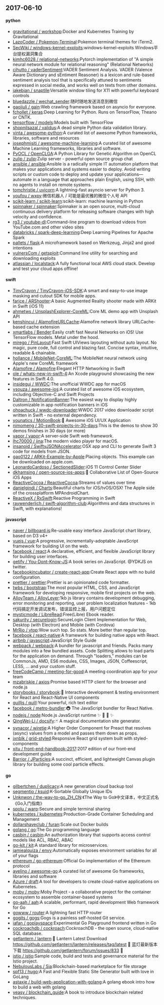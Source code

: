 ## 2017-06-10

#### python
* [gravitational / workshop](https://github.com/gravitational/workshop):Docker and Kubernetes Training by Gravitational
* [LazoCoder / Pokemon-Terminal](https://github.com/LazoCoder/Pokemon-Terminal):Pokemon terminal themes for iTerm2.
* [SecWiki / windows-kernel-exploits](https://github.com/SecWiki/windows-kernel-exploits):windows-kernel-exploits Windows平台提权漏洞集合
* [kimhc6028 / relational-networks](https://github.com/kimhc6028/relational-networks):Pytorch implementation of "A simple neural network module for relational reasoning" (Relational Networks)
* [cjhutto / vaderSentiment](https://github.com/cjhutto/vaderSentiment):VADER Sentiment Analysis. VADER (Valence Aware Dictionary and sEntiment Reasoner) is a lexicon and rule-based sentiment analysis tool that is specifically attuned to sentiments expressed in social media, and works well on texts from other domains.
* [jakebian / snaptile](https://github.com/jakebian/snaptile):Versatile window tiling for X11 with powerful keyboard controls
* [bluedazzle / wechat_sender](https://github.com/bluedazzle/wechat_sender):随时随地发送消息到微信
* [gaojiuli / gain](https://github.com/gaojiuli/gain):Web crawling framework based on asyncio for everyone.
* [fchollet / keras](https://github.com/fchollet/keras):Deep Learning for Python. Runs on TensorFlow, Theano or CNTK.
* [tensorflow / models](https://github.com/tensorflow/models):Models built with TensorFlow
* [shopnilsazal / validus](https://github.com/shopnilsazal/validus):A dead simple Python data validation library.
* [vinta / awesome-python](https://github.com/vinta/awesome-python):A curated list of awesome Python frameworks, libraries, software and resources
* [josephmisiti / awesome-machine-learning](https://github.com/josephmisiti/awesome-machine-learning):A curated list of awesome Machine Learning frameworks, libraries and software.
* [PyOCL / OpenCLGA](https://github.com/PyOCL/OpenCLGA):A Python Library for Genetic Algorithm on OpenCL
* [zulip / zulip](https://github.com/zulip/zulip):Zulip server - powerful open source group chat
* [ansible / ansible](https://github.com/ansible/ansible):Ansible is a radically simple IT automation platform that makes your applications and systems easier to deploy. Avoid writing scripts or custom code to deploy and update your applications— automate in a language that approaches plain English, using SSH, with no agents to install on remote systems.
* [tomchristie / uvicorn](https://github.com/tomchristie/uvicorn):A lightning-fast asyncio server for Python 3.
* [youfou / wxpy](https://github.com/youfou/wxpy):微信机器人 / 可能是最优雅的微信个人号 API
* [scikit-learn / scikit-learn](https://github.com/scikit-learn/scikit-learn):scikit-learn: machine learning in Python
* [spinnaker / spinnaker](https://github.com/spinnaker/spinnaker):Spinnaker is an open source, multi-cloud continuous delivery platform for releasing software changes with high velocity and confidence.
* [rg3 / youtube-dl](https://github.com/rg3/youtube-dl):Command-line program to download videos from YouTube.com and other video sites
* [databricks / spark-deep-learning](https://github.com/databricks/spark-deep-learning):Deep Learning Pipelines for Apache Spark
* [pallets / flask](https://github.com/pallets/flask):A microframework based on Werkzeug, Jinja2 and good intentions
* [vulnersCom / getsploit](https://github.com/vulnersCom/getsploit):Command line utility for searching and downloading exploits
* [atlassian / localstack](https://github.com/atlassian/localstack):A fully functional local AWS cloud stack. Develop and test your cloud apps offline!

#### swift
* [TinyCrayon / TinyCrayon-iOS-SDK](https://github.com/TinyCrayon/TinyCrayon-iOS-SDK):A smart and easy-to-use image masking and cutout SDK for mobile apps.
* [farice / ARShooter](https://github.com/farice/ARShooter):A basic Augmented Reality shooter made with ARKit in Swift (iOS 11)
* [ahmetws / UnsplashExplorer-CoreML](https://github.com/ahmetws/UnsplashExplorer-CoreML):Core ML demo app with Unsplash API
* [kenshincui / AlamofireURLCache](https://github.com/kenshincui/AlamofireURLCache):Alamofire network library URLCache-based cache extension
* [xmartlabs / Bender](https://github.com/xmartlabs/Bender):Easily craft fast Neural Networks on iOS! Use TensorFlow models. Metal under the hood.
* [mirego / PinLayout](https://github.com/mirego/PinLayout):Fast Swift UIViews layouting without auto layout. No magic, pure code, full control and blazing fast. Concise syntax, intuitive, readable & chainable.
* [hollance / MobileNet-CoreML](https://github.com/hollance/MobileNet-CoreML):The MobileNet neural network using Apple's new CoreML framework
* [Alamofire / Alamofire](https://github.com/Alamofire/Alamofire):Elegant HTTP Networking in Swift
* [ole / whats-new-in-swift-4](https://github.com/ole/whats-new-in-swift-4):An Xcode playground showcasing the new features in Swift 4.0.
* [insidegui / WWDC](https://github.com/insidegui/WWDC):The unofficial WWDC app for macOS
* [vsouza / awesome-ios](https://github.com/vsouza/awesome-ios):A curated list of awesome iOS ecosystem, including Objective-C and Swift Projects
* [Daltron / NotificationBanner](https://github.com/Daltron/NotificationBanner):The easiest way to display highly customizable in app notification banners in iOS
* [ohoachuck / wwdc-downloader](https://github.com/ohoachuck/wwdc-downloader):WWDC 2017 video downloader script written in Swift - no external dependency.
* [younatics / MotionBook](https://github.com/younatics/MotionBook):📖 Awesome iOS UI/UX Application
* [nimomeng / 30-swift-projects-in-30-days](https://github.com/nimomeng/30-swift-projects-in-30-days):This is the demos to show 30 demos finishes in 30 days (or more)
* [vapor / vapor](https://github.com/vapor/vapor):A server-side Swift web framework.
* [lhc70000 / iina](https://github.com/lhc70000/iina):The modern video player for macOS.
* [insanoid / SwiftyJSONAccelerator](https://github.com/insanoid/SwiftyJSONAccelerator):OSX app and CLI to generate Swift 3 code for models from JSON.
* [gao0122 / ARKit-Example-by-Apple](https://github.com/gao0122/ARKit-Example-by-Apple):Placing objects. This example can be downloaded on apple.com.
* [LeonardoCardoso / SectionedSlider](https://github.com/LeonardoCardoso/SectionedSlider):iOS 11 Control Center Slider
* [dkhamsing / open-source-ios-apps](https://github.com/dkhamsing/open-source-ios-apps):📱 Collaborative List of Open-Source iOS Apps
* [ReactiveCocoa / ReactiveCocoa](https://github.com/ReactiveCocoa/ReactiveCocoa):Streams of values over time
* [danielgindi / Charts](https://github.com/danielgindi/Charts):Beautiful charts for iOS/tvOS/OSX! The Apple side of the crossplatform MPAndroidChart.
* [ReactiveX / RxSwift](https://github.com/ReactiveX/RxSwift):Reactive Programming in Swift
* [raywenderlich / swift-algorithm-club](https://github.com/raywenderlich/swift-algorithm-club):Algorithms and data structures in Swift, with explanations!

#### javascript
* [naver / billboard.js](https://github.com/naver/billboard.js):Re-usable easy interface JavaScript chart library, based on D3 v4+
* [vuejs / vue](https://github.com/vuejs/vue):A progressive, incrementally-adoptable JavaScript framework for building UI on the web.
* [facebook / react](https://github.com/facebook/react):A declarative, efficient, and flexible JavaScript library for building user interfaces.
* [getify / You-Dont-Know-JS](https://github.com/getify/You-Dont-Know-JS):A book series on JavaScript. @YDKJS on twitter.
* [facebookincubator / create-react-app](https://github.com/facebookincubator/create-react-app):Create React apps with no build configuration.
* [prettier / prettier](https://github.com/prettier/prettier):Prettier is an opinionated code formatter.
* [twbs / bootstrap](https://github.com/twbs/bootstrap):The most popular HTML, CSS, and JavaScript framework for developing responsive, mobile first projects on the web.
* [AlloyTeam / AlloyLever](https://github.com/AlloyTeam/AlloyLever):1kb js library contains development debugging, error monitoring and reporting, user problem localization features - 1kb代码搞定开发调试发布，错误监控上报，用户问题定位
* [mysticmode / LibreRead](https://github.com/mysticmode/LibreRead):Free(Libre) Ebook reader.
* [sakurity / securelogin](https://github.com/sakurity/securelogin):SecureLogin Client Implementation for Web, Desktop (with Electron) and Mobile (with Cordova)
* [MrRio / vtop](https://github.com/MrRio/vtop):Wow such top. So stats. More better than regular top.
* [facebook / react-native](https://github.com/facebook/react-native):A framework for building native apps with React.
* [airbnb / javascript](https://github.com/airbnb/javascript):JavaScript Style Guide
* [webpack / webpack](https://github.com/webpack/webpack):A bundler for javascript and friends. Packs many modules into a few bundled assets. Code Splitting allows to load parts for the application on demand. Through "loaders," modules can be CommonJs, AMD, ES6 modules, CSS, Images, JSON, Coffeescript, LESS, ... and your custom stuff.
* [freeCodeCamp / meeting-for-good](https://github.com/freeCodeCamp/meeting-for-good):A meeting coordination app for your team
* [mzabriskie / axios](https://github.com/mzabriskie/axios):Promise based HTTP client for the browser and node.js
* [storybooks / storybook](https://github.com/storybooks/storybook):📓 Interactive development & testing environment for React and React-Native UI components
* [quilljs / quill](https://github.com/quilljs/quill):Your powerful, rich text editor
* [facebook / metro-bundler](https://github.com/facebook/metro-bundler):🚇 The JavaScript bundler for React Native.
* [nodejs / node](https://github.com/nodejs/node):Node.js JavaScript runtime ✨ 🐢 🚀 ✨
* [QingWei-Li / docsify](https://github.com/QingWei-Li/docsify):🃏 A magical documentation site generator.
* [synacor / wiretie](https://github.com/synacor/wiretie):A Higher Order Component for Preact that resolves (async) values from a model and passes them down as props.
* [jxnblk / grid-styled](https://github.com/jxnblk/grid-styled):Responsive React grid system built with styled-components
* [xitu / front-end-handbook-2017](https://github.com/xitu/front-end-handbook-2017):2017 edition of our front-end development guide
* [Barrior / JParticles](https://github.com/Barrior/JParticles):A succinct, efficient, and lightweight Canvas plugin library for building some cool particle effects.

#### go
* [gilbertchen / duplicacy](https://github.com/gilbertchen/duplicacy):A new generation cloud backup tool
* [segmentio / ksuid](https://github.com/segmentio/ksuid):K-Sortable Globally Unique IDs
* [Unknwon / the-way-to-go_ZH_CN](https://github.com/Unknwon/the-way-to-go_ZH_CN):《The Way to Go》中文译本，中文正式名《Go入门指南》
* [spolu / warp](https://github.com/spolu/warp):Secure and simple terminal sharing
* [kubernetes / kubernetes](https://github.com/kubernetes/kubernetes):Production-Grade Container Scheduling and Management
* [dollarshaveclub / furan](https://github.com/dollarshaveclub/furan):Scale out Docker builds
* [golang / go](https://github.com/golang/go):The Go programming language
* [casbin / casbin](https://github.com/casbin/casbin):An authorization library that supports access control models like ACL, RBAC, ABAC
* [go-kit / kit](https://github.com/go-kit/kit):A standard library for microservices.
* [jamiealquiza / envy](https://github.com/jamiealquiza/envy):Automatically exposes environment variables for all of your flags
* [ethereum / go-ethereum](https://github.com/ethereum/go-ethereum):Official Go implementation of the Ethereum protocol
* [avelino / awesome-go](https://github.com/avelino/awesome-go):A curated list of awesome Go frameworks, libraries and software
* [Azure / draft](https://github.com/Azure/draft):A tool for developers to create cloud-native applications on Kubernetes.
* [moby / moby](https://github.com/moby/moby):Moby Project - a collaborative project for the container ecosystem to assemble container-based systems
* [go-aah / aah](https://github.com/go-aah/aah):A scalable, performant, rapid development Web framework for Go
* [gowww / router](https://github.com/gowww/router):A lightning fast HTTP router
* [gogits / gogs](https://github.com/gogits/gogs):Gogs is a painless self-hosted Git service.
* [iafan / goplayspace](https://github.com/iafan/goplayspace):Experimental Go Playground frontend written in Go
* [cockroachdb / cockroach](https://github.com/cockroachdb/cockroach):CockroachDB - the open source, cloud-native SQL database.
* [getlantern / lantern](https://github.com/getlantern/lantern):🔴 Lantern Latest Download https://github.com/getlantern/lantern/releases/tag/latest 🔴 蓝灯最新版本下载 https://github.com/getlantern/forum/issues/833 🔴
* [istio / istio](https://github.com/istio/istio):Sample code, build and tests and governance material for the Istio project.
* [NebulousLabs / Sia](https://github.com/NebulousLabs/Sia):Blockchain-based marketplace for file storage
* [spf13 / hugo](https://github.com/spf13/hugo):A Fast and Flexible Static Site Generator built with love in GoLang
* [astaxie / build-web-application-with-golang](https://github.com/astaxie/build-web-application-with-golang):A golang ebook intro how to build a web with golang
* [yeasy / blockchain_guide](https://github.com/yeasy/blockchain_guide):A book to introduce blockchain related techniques.
